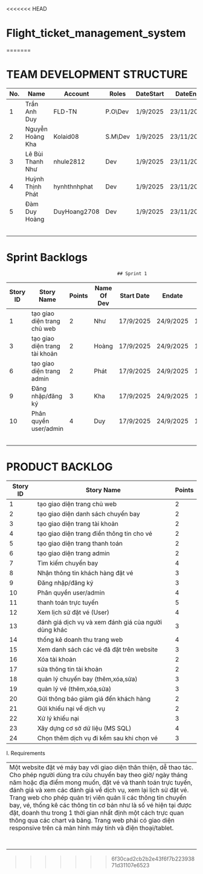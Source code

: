 <<<<<<< HEAD
# Flight_ticket_management_system
=======
# TEAM DEVELOPMENT STRUCTURE

| No. | Name               | Account       | Roles   | DateStart | DateEnd    |
|-----|--------------------|--------------|---------|-----------|------------|
| 1   | Trần Anh Duy       | FLD-TN       | P.O\Dev | 1/9/2025  | 23/11/2025 |
| 2   | Nguyễn Hoàng Kha   | Kolaid08     | S.M\Dev | 1/9/2025  | 23/11/2025 |
| 3   | Lê Bùi Thanh Như   | nhule2812    | Dev     | 1/9/2025  | 23/11/2025 |
| 4   | Huỳnh Thịnh Phát   | hynhthnhphat | Dev     | 1/9/2025  | 23/11/2025 |
| 5   | Đàm Duy Hoàng      | DuyHoang2708 | Dev     | 1/9/2025  | 23/11/2025 |
|     |      |         |       |           |         |
|     |      |         |       |           |         |
|     |      |         |       |           |         |
|     |      |         |       |           |         |
|     |      |         |       |           |         |


# Sprint Backlogs
                                             ## Sprint 1
| Story ID | Story Name                  | Points | Name Of Dev | Start Date | Endate    | Act Start Date | ActEndate  | Act Points | Notes |
|----------|-----------------------------|--------|-------------|------------|-----------|----------------|------------|------------|-------|
| 1        | tạo giao diện trang chủ web  | 2      | Như         | 17/9/2025  | 24/9/2025 | 18/9/2025      | 24/9/2025  |            |       |
| 3        | tạo giao diện trang tài khoản| 2      | Hoàng       | 17/9/2025  | 24/9/2025 | 18/9/2025      | 24/9/2025  |            |       |
| 6        | tạo giao diện trang admin    | 2      | Phát        | 17/9/2025  | 24/9/2025 | 18/9/2025      | 24/9/2025  |            |       |
| 9        | Đăng nhặp/đăng ký           | 3      | Kha         | 17/9/2025  | 24/9/2025 | 18/9/2025      | 24/9/2025  |            |       |
| 10       | Phân quyền user/admin        | 4      | Duy         | 17/9/2025  | 24/9/2025 | 18/9/2025      | 24/9/2025  |            |       |
|          |            |        |             |            |        |                |           |            |       |
|          |            |        |             |            |        |                |           |            |       |
|          |            |        |             |            |        |                |           |            |       |
|          |            |        |             |            |        |                |           |            |       |
|          |            |        |             |            |        |                |           |            |       |


# PRODUCT BACKLOG

| Story ID | Story Name                                          | Points |
|----------|-----------------------------------------------------|--------|
| 1        | tạo giao diện trang chủ web                         | 2      |
| 2        | tạo giao diện danh sách chuyến bay                  | 2      |
| 3        | tạo giao diện trang tài khoản                       | 2      |
| 4        | tạo giao diện trang điền thông tin cho vé           | 2      |
| 5        | tạo giao diện trang thanh toán                      | 2      |
| 6        | tạo giao diện trang admin                           | 2      |
| 7        | Tìm kiếm chuyến bay                                 | 4      |
| 8        | Nhận thông tin khách hàng đặt vé                    | 3      |
| 9        | Đăng nhặp/đăng ký                                   | 3      |
| 10       | Phân quyền user/admin                               | 4      |
| 11       | thanh toán trực tuyến                               | 5      |
| 12       | Xem lịch sử đặt vé (User)                           | 4      |
| 13       | đánh giá dịch vụ và xem đánh giá của người dùng khác| 3      |
| 14       | thống kê doanh thu trang web                        | 4      |
| 15       | Xem danh sách các vé đã đặt trên website            | 3      |
| 16       | Xóa tài khoản                                       | 2      |
| 17       | sửa thông tin tài khoản                             | 2      |
| 18       | quản lý chuyến bay (thêm,xóa,sửa)                   | 3      |
| 19       | quản lý vé (thêm,xóa,sửa)                           | 3      |
| 20       | Gửi thông báo giảm giá đến khách hàng               | 2      |
| 21       | Gửi khiếu nại về dịch vụ                            | 2      |
| 22       | Xử lý khiếu nại                                     | 3      |
| 23       | Xây dựng cơ sở dữ liệu (MS SQL)                     | 4      |
| 24       | Chọn thêm dịch vụ đi kềm sau khi chọn vé            | 3      |



I. Requirements

|                                                                                                                                                                                                                                                                                                                                                                                                                                                                                                                                                                                                                                                                                                                                                                                                                                                                                                                                                                                                                   |
|-------------------------------------------------------------------------------------------------------------------------------------------------------------------------------------------------------------------------------------------------------------------------------------------------------------------------------------------------------------------------------------------------------------------------------------------------------------------------------------------------------------------------------------------------------------------------------------------------------------------------------------------------------------------------------------------------------------------------------------------------------------------------------------------------------------------------------------------------------------------------------------------------------------------------------------------------------------------------------------------------------------------|
| Một website đặt vé máy bay với giao diện thân thiện, dễ thao tác. Cho phép người dùng tra cứu chuyến bay theo giờ/ ngày tháng năm hoặc địa điểm mong muốn, đặt vé và thanh toán trực tuyến, đánh giá và xem các đánh giá về dịch vụ, xem lại lịch sử đặt vé. Trang web cho phép quản trị viên quản lí các thông tin chuyến bay, vé, thống kê các thông tin cơ bản như là số vé hiện tại được đặt, doanh thu trong 1 thời gian nhất định một cách trực quan thông qua các chart và bảng. Trang web phải có giao diện responsive trên cả màn hình máy tính và điện thoại/tablet. |
|                                                                                         |  |                                                                                         |
|                                                                                         |  |                                                                                         |
|                                                                                         |
|                                                                                         |
|                                                                                         |  |                                                                                         |
|                                                                                         |  |                                                                                         |  
|                                                                                         |  |                                                                                         |       -------------------------------------------------------------------------------------------
>>>>>>> 6f30cad2cb2b2e43f6f7b22393871d31107e6523
